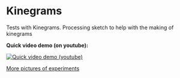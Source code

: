 # Kinegrams
Tests with Kinegrams. Processing sketch to help with the making of kinegrams


**Quick video demo (on youtube):**  

[![Quick video demo (youtube)](http://i.freegifmaker.me/1/5/2/6/1/8/15261885301692713.gif?1526188553)](https://www.youtube.com/watch?v=iPOubRycACc)

[More pictures of experiments](https://photos.app.goo.gl/wVVvnNP6tJmf5hvc2) 

